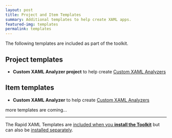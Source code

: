 ```yaml
---
layout: post
title: Project and Item Templates
summary: Additional templates to help create XAML apps.
featured-img: templates
permalink: templates
---
```


The following templates are included as part of the toolkit.

## Project templates

- **Custom XAML Analyzer project** to help create [Custom XAML Analyzers](./custom-analysis)

## Item templates

- **Custom XAML Analyzer** to help create [Custom XAML Analyzers](./custom-analysis)

more templates are coming...

---

The Rapid XAML Templates are [included when you **install the Toolkit**](https://marketplace.visualstudio.com/items?itemName=MattLaceyLtd.RapidXamlToolkit) but can also be [installed separately](https://marketplace.visualstudio.com/items?itemName=MattLaceyLtd.RapidXamlTemplates).
